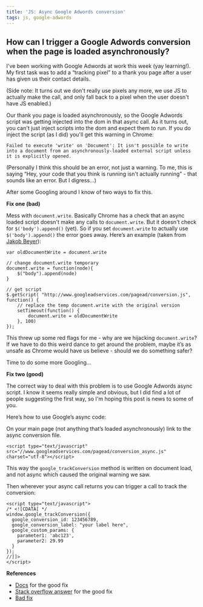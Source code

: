 ```yaml
---
title: 'JS: Async Google Adwords conversion'
tags: js, google-adwords
---
```


## How can I trigger a Google Adwords conversion when the page is loaded asynchronously?

I've been working with Google Adwords at work this week (yay learning!). My first task was to add a “tracking pixel” to a thank you page after a user has given us their contact details.

(Side note: It turns out we don't really use pixels any more, we use JS to actually make the call, and only fall back to a pixel when the user doesn't have JS enabled.)

Our thank you page is loaded asynchronously, so the Google Adwords script was getting injected into the dom in that async call. As it turns out, you can't just inject scripts into the dom and expect them to run. If you do inject the script (as I did) you'll get this warning in Chrome:

```
Failed to execute 'write' on 'Document': It isn't possible to write into a document from an asynchronously-loaded external script unless it is explicitly opened.
```

(Personally I think this should be an error, not just a warning. To me, this is saying “Hey, your code that you think is running isn't actually running” - that sounds like an error. But I digress...)

After some Googling around I know of two ways to fix this.

**Fix one (bad)**

Mess with `document.write`. Basically Chrome has a check that an async loaded script doesn't make any calls to `document.write`. But it doesn't check for `$('body').append()` (yet). So if you set `document.write` to actually use `$('body').append()` the error goes away. Here’s an example (taken from [Jakob Beyer](http://www.jakobbeyer.de/asynchronous-google-adwords-conversion-tracking)):

```
var oldDocumentWrite = document.write

// change document.write temporary
document.write = function(node){
    $("body").append(node)
}

// get script
$.getScript( "http://www.googleadservices.com/pagead/conversion.js", function() {
    // replace the temp document.write with the original version
    setTimeout(function() {
        document.write = oldDocumentWrite
    }, 100)
});
```

This threw up some red flags for me - why are we hijacking `document.write`? If we have to do this weird dance to get around the problem, maybe it’s as unsafe as Chrome would have us believe - should we do something safer?

Time to do some more Googling...

**Fix two (good)**

The correct way to deal with this problem is to use Google Adwords async script. I know it seems really simple and obvious, but I did find a lot of people suggesting the first way, so I'm hoping this post is news to some of you.

Here’s how to use Google’s async code:

On your main page (not anything that’s loaded asynchronously) link to the async conversion file.

```
<script type="text/javascript" src="//www.googleadservices.com/pagead/conversion_async.js" charset="utf-8"></script>
```

This way the `google_trackConversion` method is written on document load, and not async which caused the original warning we saw.

Then wherever your async call returns you can trigger a call to track the conversion:

```
<script type="text/javascript">
/* <![CDATA[ */
window.google_trackConversion({
  google_conversion_id: 123456789,
  google_conversion_label: "your label here",
  google_custom_params: {
    parameter1: 'abc123',
    parameter2: 29.99
  }
});
//]]>
</script>
```

**References**

* [Docs](https://developers.google.com/adwords-remarketing-tag/asynchronous/) for the good fix
* [Stack overflow answer](http://stackoverflow.com/a/25240908/863846) for the good fix
* [Bad fix](http://www.jakobbeyer.de/asynchronous-google-adwords-conversion-tracking)
